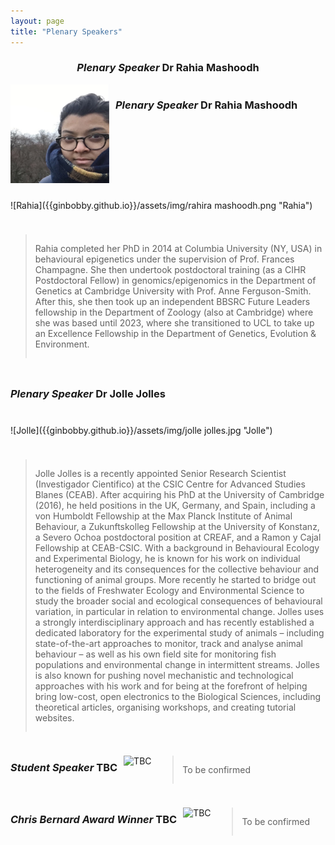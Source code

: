```yaml
---
layout: page
title: "Plenary Speakers"
---
```


<h3 align="center"><em>Plenary Speaker</em> Dr Rahia Mashoodh</h3>  
<div style="display: flex; flex-wrap: wrap; gap: 10px;">
  <div style="width: calc(33.33% - 10px);">
    <img src="/assets/img/rahira mashoodh.png" alt="Image 1" style="width: 100%; height: auto;">
  </div>  


### _Plenary Speaker_ Dr Rahia Mashoodh    
![Rahia]({{ginbobby.github.io}}/assets/img/rahira mashoodh.png "Rahia")  
  
> Rahia completed her PhD in 2014 at Columbia University (NY, USA) in behavioural epigenetics under the supervision of Prof. Frances Champagne. She then undertook postdoctoral training (as a CIHR Postdoctoral Fellow) in genomics/epigenomics in the Department of Genetics at Cambridge University with Prof. Anne Ferguson-Smith. After this, she then took up an independent BBSRC Future Leaders fellowship in the Department of Zoology (also at Cambridge) where she was based until 2023, where she transitioned to UCL to take up an Excellence Fellowship in the Department of Genetics, Evolution & Environment.  

### _Plenary Speaker_ Dr Jolle Jolles  
![Jolle]({{ginbobby.github.io}}/assets/img/jolle jolles.jpg "Jolle")  

>Jolle Jolles is a recently appointed Senior Research Scientist (Investigador Cientifico) at the CSIC Centre for Advanced Studies Blanes (CEAB). After acquiring his PhD at the University of Cambridge (2016), he held positions in the UK, Germany, and Spain, including a von Humboldt Fellowship at the Max Planck Institute of Animal Behaviour, a Zukunftskolleg Fellowship at the University of Konstanz, a Severo Ochoa postdoctoral position at CREAF, and a Ramon y Cajal Fellowship at CEAB-CSIC. With a background in Behavioural Ecology and Experimental Biology, he is known for his work on individual heterogeneity and its consequences for the collective behaviour and functioning of animal groups. More recently he started to bridge out to the fields of Freshwater Ecology and Environmental Science to study the broader social and ecological consequences of behavioural variation, in particular in relation to environmental change. Jolles uses a strongly interdisciplinary approach and has recently established a dedicated laboratory for the experimental study of animals – including state-of-the-art approaches to monitor, track and analyse animal behaviour – as well as his own field site for monitoring fish populations and environmental change in intermittent streams. Jolles is also known for pushing novel mechanistic and technological approaches with his work and for being at the forefront of helping bring low-cost, open electronics to the Biological Sciences, including theoretical articles, organising workshops, and creating tutorial websites.  

### _Student Speaker_ TBC  
![TBC]({{ginbobby.github.io}}/assets/img/mysteryperson.jpg "TBC")  
>To be confirmed  

### _Chris Bernard Award Winner_ TBC  
![TBC]({{ginbobby.github.io}}/assets/img/mysteryperson.jpg "TBC")  
>To be confirmed  
